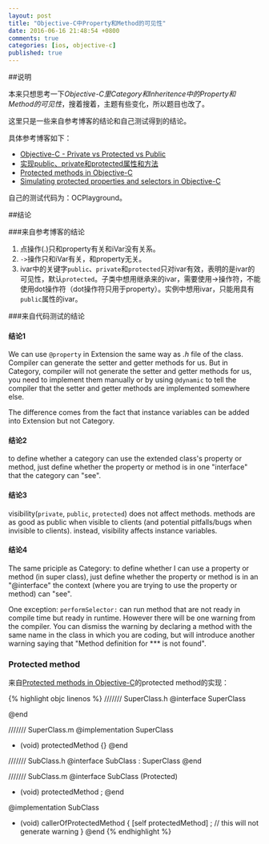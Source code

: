 ```yaml
---
layout: post
title: "Objective-C中Property和Method的可见性"
date: 2016-06-16 21:48:54 +0800
comments: true
categories: [ios, objective-c]
published: true
---
```


##说明

本来只想思考一下*Objective-C里Category和Inheritence中的Property和Method的可见性*，搜着搜着，主题有些变化，所以题目也改了。

这里只是一些来自参考博客的结论和自己测试得到的结论。

<!-- more -->

具体参考博客如下：

* [Objective-C - Private vs Protected vs Public](http://stackoverflow.com/questions/4869935/objective-c-private-vs-protected-vs-public)
* [实现public、private和protected属性和方法](http://stackoverflow.com/questions/12633627/expose-a-private-objective-c-method-or-property-to-subclasses)
* [Protected methods in Objective-C](http://stackoverflow.com/questions/3725857/protected-methods-in-objective-c)
* [Simulating protected properties and selectors in Objective-C](http://bootstragram.com/blog/simulating-protected-modifier-with-objective-c/)

自己的测试代码为：OCPlayground。

##结论

###来自参考博客的结论

1. 点操作(.)只和property有关和iVar没有关系。
2. `->`操作只和iVar有关，和property无关。
3. ivar中的关键字`public`、`private`和`protected`只对ivar有效，表明的是ivar的可见性，默认`protected`。子类中想用继承来的ivar，需要使用->操作符，不能使用dot操作符（dot操作符只用于property）。实例中想用ivar，只能用具有`public`属性的ivar。

###来自代码测试的结论

#### 结论1

We can use `@property` in Extension the same way as *.h* file of the class. Compiler can generate the setter and getter methods for us. But in Category, compiler will not generate the setter and getter methods for us, you need to implement them manually or by using `@dynamic` to tell the compiler that the setter and getter methods are implemented somewhere else.

The difference comes from the fact that instance variables can be added into Extension but not Category.

#### 结论2

to define whether a category can use the extended class's property or method, just define whether the property or method is in one "interface" that the category can "see".

#### 结论3

visibility(`private`, `public`, `protected`) does not affect methods. methods are as good as public when visible to clients (and potential pitfalls/bugs when invisible to clients). instead, visibility affects instance variables.

#### 结论4
The same priciple as Category: to define whether I can use a property or method (in super class), just define whether the property or method is in an "@interface" the context (where you are trying to use the property or method) can "see". 

One exception: `performSelector:` can run method that are not ready in compile time but ready in runtime. However there will be one warning from the compiler. You can dismiss the warning by declaring a method with the same name in the class in which you are coding, but will introduce another warning saying that "Method definition for *** is not found".

### Protected method

来自[Protected methods in Objective-C](http://stackoverflow.com/questions/3725857/protected-methods-in-objective-c)的protected method的实现：

{% highlight objc linenos %}
/////// SuperClass.h
@interface SuperClass

@end

/////// SuperClass.m
@implementation SuperClass
- (void) protectedMethod
{}
@end

/////// SubClass.h
@interface SubClass : SuperClass
@end

/////// SubClass.m
@interface SubClass (Protected)
- (void) protectedMethod ;
@end

@implementation SubClass
- (void) callerOfProtectedMethod
{
  [self protectedMethod] ; // this will not generate warning
} 
@end
{% endhighlight %}